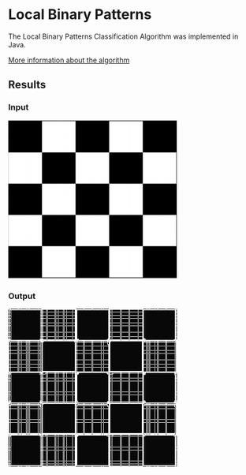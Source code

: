 # Local Binary Patterns

The Local Binary Patterns Classification Algorithm was implemented in Java.

[More information about the algorithm](http://www.scholarpedia.org/article/Local_Binary_Patterns)


## Results

### Input

![Input](https://github.com/cinarizasyon/local-binary-patterns/blob/master/satranc.PNG)

### Output

![Input](https://github.com/cinarizasyon/local-binary-patterns/blob/master/result.jpg)
